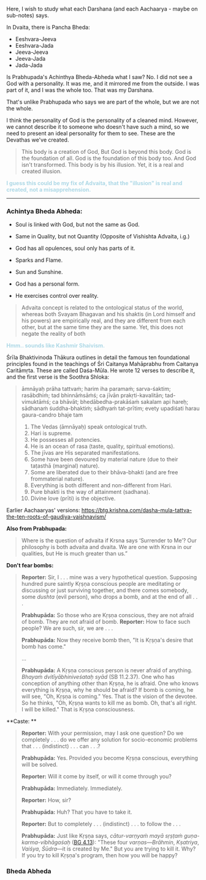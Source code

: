 Here, I wish to study what each Darshana (and each Aachaarya - maybe on sub-notes) says.

In Dvaita, there is Pancha Bheda:
- Eeshvara-Jeeva
- Eeshvara-Jada
- Jeeva-Jeeva
- Jeeva-Jada
- Jada-Jada

Is Prabhupada's Achinthya Bheda-Abheda what I saw? No. I did not see a God with a personality. It was me, and it mirrored me from the outside. I was part of it, and I was the whole too. That was my Darshana.

That's unlike Prabhupada who says we are part of the whole, but we are not the whole. 

I think the personality of God is the personality of a cleaned mind. However, we cannot describe it to someone who doesn't have such a mind, so we need to present an ideal personality for them to see. These are the Devathas we've created.

> This body is a creation of God, But God is beyond this body. God is the foundation of all. God is the foundation of this body too. And God isn't transformed. This body is by his illusion. Yet, it is a real and created illusion.

<span style="color:lightblue"><b>I guess this could be my fix of Advaita, that the "illusion" is real and created, not a misapprehension.</b></span>


---

### Achintya Bheda Abheda:
- Soul is linked with God, but not the same as God.
- Same in Quality, but not Quantity (Opposite of Vishishta Advaita, i.g.)
- God has all opulences, soul only has parts of it.
- Sparks and Flame.
- Sun and Sunshine.

- God has a personal form.
- He exercises control over reality.

> Advaita concept is related to the ontological status of the world, whereas both Svayam Bhagavan and his shaktis (in Lord himself and his powers) are empirically real, and they are different from each other, but at the same time they are the same. Yet, this does not negate the reality of both

<span style="color:lightblue"><b>Hmm.. sounds like Kashmir Shaivism.</b></span>

Śrīla Bhaktivinoda Thākura outlines in detail the famous ten foundational principles found in the teachings of Śri Caitanya Mahāprabhu from Caitanya Caritāmṛta. These are called Daśa-Mūla. He wrote 12 verses to describe it, and the first verse is the Soothra Shloka:

> āmnāyaḥ prāha tattvaṁ; harim iha paramaṁ; sarva-śaktim; rasābdhiṁ;
> tad bhinnāṁsāṁś; ca jīvān prakṛti-kavalitān; tad-vimuktāṁś; ca bhāvāt;
> bhedābedha-prakāśaṁ sakalam api hareḥ; sādhanaṁ śuddha-bhaktiṁ;
> sādhyaṁ tat-prītim; evety upadiśati harau gaura-candro bhaje tam
> 
> 1. The Vedas (āmnāyaḥ) speak ontological truth.
> 2. Hari is supreme.
> 3. He possesses all potencies.
> 4. He is an ocean of rasa (taste, quality, spiritual emotions).
> 5. The jīvas are His separated manifestations.
> 6. Some have been devoured by material nature (due to their taṭasthā (marginal) nature).
> 7. Some are liberated due to their bhāva-bhakti (and are free frommaterial nature).
> 8. Everything is both different and non-different from Hari.
> 9. Pure bhakti is the way of attainment (sadhana).
> 10. Divine love (prīti) is the objective.

Earlier Aachaaryas' versions: https://btg.krishna.com/dasha-mula-tattva-the-ten-roots-of-gaudiya-vaishnavism/

**Also from Prabhupada:**

> Where is the question of advaita if Krsna says ‘Surrender to Me’? Our philosophy is both advaita and dvaita. We are one with Krsna in our qualities, but He is much greater than us.”

**Don't fear bombs:**

> **Reporter:** Sir, I . . . mine was a very hypothetical question. Supposing hundred pure saintly Kṛṣṇa conscious people are meditating or discussing or just surviving together, and there comes somebody, some _dushta_ (evil person), who drops a bomb, and at the end of all . . .
> 
> **Prabhupāda:** So those who are Kṛṣṇa conscious, they are not afraid of bomb. They are not afraid of bomb.
> **Reporter:** How to face such people? We are such, sir, we are . . .
> 
> **Prabhupāda:** Now they receive bomb then, "It is Kṛṣṇa's desire that bomb has come."
> 
> ...
> 
> **Prabhupāda:** A Kṛṣṇa conscious person is never afraid of anything. _Bhayaṁ dvitīyābhiniveśataḥ syād_ (SB 11.2.37). One who has conception of anything other than Kṛṣṇa, he is afraid. One who knows everything is Kṛṣṇa, why he should be afraid? If bomb is coming, he will see, "Oh, Kṛṣṇa is coming." Yes. That is the vision of the devotee. So he thinks, "Oh, Kṛṣṇa wants to kill me as bomb. Oh, that's all right. I will be killed." That is Kṛṣṇa consciousness.

**Caste:
**
> **Reporter:** With your permission, may I ask one question? Do we completely . . . do we offer any solution for socio-economic problems that . . . (indistinct) . . . can . . .?
> 
> **Prabhupāda:** Yes. Provided you become Kṛṣṇa conscious, everything will be solved.
> 
> **Reporter:** Will it come by itself, or will it come through you?
> 
> **Prabhupāda:** Immediately. Immediately.
> 
> **Reporter:** How, sir?
> 
> **Prabhupāda:** Huh? That you have to take it.
> 
> **Reporter:** But to completely . . . (indistinct) . . . to follow the . . .
> 
> **Prabhupāda:** Just like Kṛṣṇa says, _cātur-varṇyaṁ mayā sṛṣṭaṁ guṇa-karma-vibhāgaśaḥ_ ([BG 4.13](https://vanisource.org/wiki/BG_4.13_\(1972\) "BG 4.13 (1972)")): "These four _varṇas—Brāhmin_, _Kṣatriya_, _Vaiśya_, _Śūdra_—it is created by Me." But you are trying to kill it. Why? If you try to kill Kṛṣṇa's program, then how you will be happy?

### Bheda Abheda


